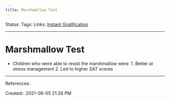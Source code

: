```yaml
---
title: Marshmallow Test
---
```

Status:
Tags:
Links: [Instant Gratification](out/instant-gratification.md)
___
# Marshmallow Test
- Children who were able to resist the marshmallow were:
		1. Better at stress management
		2. Led to higher SAT scores
___
References:

Created:: 2021-06-05 21:28 PM